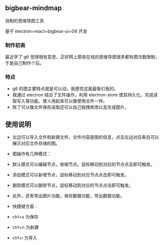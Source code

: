 ## bigbear-mindmap

自制的思维导图工具

基于 electron+react+bigbear-ui+G6 开发

### 制作初衷

最近学了 g6 觉得很有意思，正好网上那些在线的思维导图很多都有图次数限制，于是自己制作个玩。

### 特点

-   g6 的图主要特点就是可以动，我感觉这是最吸引我的。
-   我通过 electron 结合了文件操作，利用 electron-store 使其持久化，完成读取写入等功能。使人用起来可以像使用文件一样。
-   除了可以像文件保存读取还可以自己拖拽修改以及生成图片。

## 使用说明

-   左边可以导入文件和新建文件，文件内容是图的信息，点击左边对应条目可以展示对应文件存储的图。
-   图操作有几种模式：
-   默认模式可以编辑节点，收缩节点。鼠标移动到对应的节点点击即可触发。
-   添加模式可以新增节点，鼠标移动到对应节点点击即可触发。
-   删除模式可以删除节点，鼠标移动到对应的节点点击即可触发。
-   此外，还有导出图片功能，保存数据功能，导出数据功能。

-   快捷键方面：
-   ctrl+s 为保存
-   ctrl+n 为新建
-   ctrl+i 为导入
